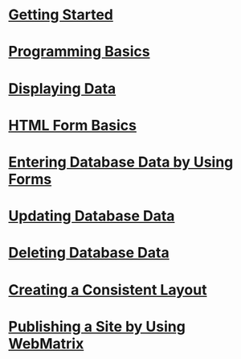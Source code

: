 # [Getting Started](getting-started.md)
# [Programming Basics](intro-to-web-pages-programming.md)
# [Displaying Data](displaying-data.md)
# [HTML Form Basics](form-basics.md)
# [Entering Database Data by Using Forms](entering-data.md)
# [Updating Database Data](updating-data.md)
# [Deleting Database Data](deleting-data.md)
# [Creating a Consistent Layout](layouts.md)
# [Publishing a Site by Using WebMatrix](publishing.md)
